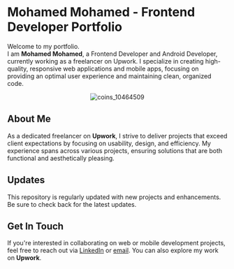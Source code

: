 # Mohamed Mohamed - Frontend Developer Portfolio

Welcome to my portfolio.  
I am **Mohamed Mohamed**, a Frontend Developer and Android Developer, currently working as a freelancer on Upwork. I specialize in creating high-quality, responsive web applications and mobile apps, focusing on providing an optimal user experience and maintaining clean, organized code.

<div  align="center">
  
![coins_10464509](https://github.com/user-attachments/assets/788524cd-f280-4d00-88d4-52c607063f8b)
</div>

## About Me
As a dedicated freelancer on **Upwork**, I strive to deliver projects that exceed client expectations by focusing on usability, design, and efficiency. My experience spans across various projects, ensuring solutions that are both functional and aesthetically pleasing.

## Updates
This repository is regularly updated with new projects and enhancements. Be sure to check back for the latest updates.

## Get In Touch
If you're interested in collaborating on web or mobile development projects, feel free to reach out via [LinkedIn](https://www.linkedin.com/in/3mohamed-abdelfattah/) or [email](mailto:mohamed.devmaster@gmail.com). You can also explore my work on **Upwork**.
